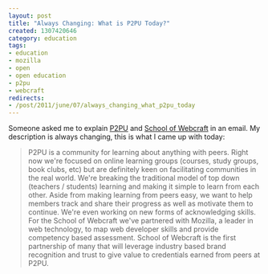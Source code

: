 ```yaml
--- 
layout: post
title: "Always Changing: What is P2PU Today?"
created: 1307420646
category: education
tags:
- education
- mozilla
- open
- open education
- p2pu
- webcraft
redirects:
- /post/2011/june/07/always_changing_what_p2pu_today
---
```

Someone asked me to explain [P2PU](http://p2pu.org) and 
[School of Webcraft](http://p2pu.org/webcraft) in an email. My description 
is always changing, this is what I came up with today:

> P2PU is a community for learning about anything with peers. Right now we're 
> focused on online learning groups (courses, study groups, book clubs, etc) 
> but are definitely keen on facilitating communities in the real world. We're 
> breaking the traditional model of top down (teachers / students) learning and 
> making it simple to learn from each other. Aside from making learning from 
> peers easy, we want to help members track and share their progress as well as 
> motivate them to continue. We're even working on new forms of acknowledging 
> skills. For the School of Webcraft we've partnered with Mozilla, a leader in 
> web technology, to map web developer skills and provide competency based 
> assessment. School of Webcraft is the first partnership of many that will 
> leverage industry based brand recognition and trust to give value to 
> credentials earned from peers at P2PU.
